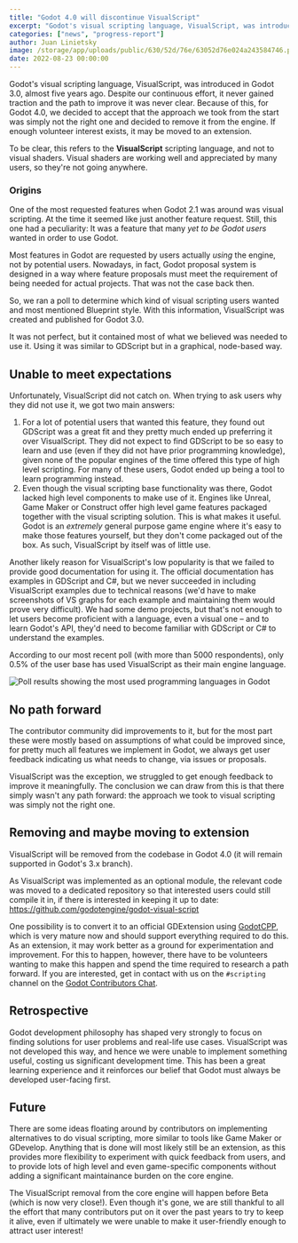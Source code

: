 ```yaml
---
title: "Godot 4.0 will discontinue VisualScript"
excerpt: "Godot's visual scripting language, VisualScript, was introduced in Godot 3.0, almost five years ago. Despite our continuous effort, it never gained traction and the path to improve it was never clear. Because of this, for Godot 4.0, we decided to accept that the approach we took from the start was simply not the right one and decided to remove it from the engine. If enough volunteer interest exists, it may be moved to an extension."
categories: ["news", "progress-report"]
author: Juan Linietsky
image: /storage/app/uploads/public/630/52d/76e/63052d76e024a243584746.png
date: 2022-08-23 00:00:00
---
```


Godot's visual scripting language, VisualScript, was introduced in Godot 3.0, almost five years ago. Despite our continuous effort, it never gained traction and the path to improve it was never clear. Because of this, for Godot 4.0, we decided to accept that the approach we took from the start was simply not the right one and decided to remove it from the engine. If enough volunteer interest exists, it may be moved to an extension.

To be clear, this refers to the **VisualScript** scripting language, and not to visual shaders. Visual shaders are working well and appreciated by many users, so they're not going anywhere.

### Origins

One of the most requested features when Godot 2.1 was around was visual scripting. At the time it seemed like just another feature request. Still, this one had a peculiarity: It was a feature that many *yet to be Godot users* wanted in order to use Godot.

Most features in Godot are requested by users actually *using* the engine, not by potential users. Nowadays, in fact, Godot proposal system is designed in a way where feature proposals must meet the requirement of being needed for actual projects. That was not the case back then.

So, we ran a poll to determine which kind of visual scripting users wanted and most mentioned Blueprint style.
With this information, VisualScript was created and published for Godot 3.0.

It was not perfect, but it contained most of what we believed was needed to use it. Using it was similar to GDScript but in a graphical, node-based way.

## Unable to meet expectations

Unfortunately, VisualScript did not catch on. When trying to ask users why they did not use it, we got two main answers:

1. For a lot of potential users that wanted this feature, they found out GDScript was a great fit and they pretty much ended up preferring it over VisualScript. They did not expect to find GDScript to be so easy to learn and use (even if they did not have prior programming knowledge), given none of the popular engines of the time offered this type of high level scripting. For many of these users, Godot ended up being a tool to learn programming instead.
2. Even though the visual scripting base functionality was there, Godot lacked high level components to make use of it. Engines like Unreal, Game Maker or Construct offer high level game features packaged together with the visual scripting solution. This is what makes it useful. Godot is an *extremely* general purpose game engine where it's easy to make those features yourself, but they don't come packaged out of the box. As such, VisualScript by itself was of little use.

Another likely reason for VisualScript's low popularity is that we failed to provide good documentation for using it. The official documentation has examples in GDScript and C#, but we never succeeded in including VisualScript examples due to technical reasons (we'd have to make screenshots of VS graphs for each example and maintaining them would prove very difficult). We had some demo projects, but that's not enough to let users become proficient with a language, even a visual one – and to learn Godot's API, they'd need to become familiar with GDScript or C# to understand the examples.

According to our most recent poll (with more than 5000 respondents), only 0.5% of the user base has used VisualScript as their main engine language.

![Poll results showing the most used programming languages in Godot](/storage/app/uploads/public/630/526/086/630526086cf01605139233.png)


## No path forward

The contributor community did improvements to it, but for the most part these were mostly based on assumptions of what could be improved since, for pretty much all features we implement in Godot, we always get user feedback indicating us what needs to change, via issues or proposals.

VisualScript was the exception, we struggled to get enough feedback to improve it meaningfully. The conclusion we can draw from this is that there simply wasn't any path forward: the approach we took to visual scripting was simply not the right one.

## Removing and maybe moving to extension

VisualScript will be removed from the codebase in Godot 4.0 (it will remain supported in Godot's 3.x branch).

As VisualScript was implemented as an optional module, the relevant code was moved to a dedicated repository so that interested users could still compile it in, if there is interested in keeping it up to date: https://github.com/godotengine/godot-visual-script

One possibility is to convert it to an official GDExtension using [GodotCPP](https://github.com/godotengine/godot-cpp), which is very mature now and should support everything required to do this. As an extension, it may work better as a ground for experimentation and improvement. For this to happen, however, there have to be volunteers wanting to make this happen and spend the time required to research a path forward. If you are interested, get in contact with us on the `#scripting` channel on the [Godot Contributors Chat](https://chat.godotengine.org).

## Retrospective

Godot development philosophy has shaped very strongly to focus on finding solutions for user problems and real-life use cases. VisualScript was not developed this way, and hence we were unable to implement something useful, costing us significant development time. This has been a great learning experience and it reinforces our belief that Godot must always be developed user-facing first.

## Future

There are some ideas floating around by contributors on implementing alternatives to do visual scripting, more similar to tools like Game Maker or GDevelop. Anything that is done will most likely still be an extension, as this provides more flexibility to experiment with quick feedback from users, and to provide lots of high level and even game-specific components without adding a significant maintainance burden on the core engine.

The VisualScript removal from the core engine will happen before Beta (which is now very close!). Even though it's gone, we are still thankful to all the effort that many contributors put on it over the past years to try to keep it alive, even if ultimately we were unable to make it user-friendly enough to attract user interest!
